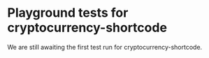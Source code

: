 # Playground tests for cryptocurrency-shortcode
We are still awaiting the first test run for cryptocurrency-shortcode.

